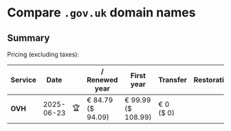 # Compare `.gov.uk` domain names

## Summary

Pricing (excluding taxes):

| Service | Date |  | / Renewed year | First year | Transfer | Restoration |
|--|--|--|--|--|--|--|
| **OVH** | 2025-06-23 | 🏆 | € 84.79<br>($ 94.09) | € 99.99<br>($ 108.99) | € 0<br>($ 0) |  |
